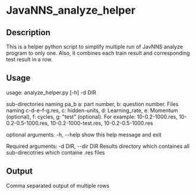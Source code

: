 # JavaNNS_analyze_helper
## Description
This is a helper python script to simplify multiple run of JavNNS analyze program to only one.
Also, it combines each train result and corresponding test result in a row.
## Usage
usage: analyze_helper.py [-h] -d DIR

sub-directories naming pa_b a: part number, b: question number. Files naming
c-d-e-f-g.res, c: hidden-units, d: Learning_rate, e: Momentum (optional), f:
cycles, g: "test" (optional). For example: 10-0.2-1000.res,
10-0.2-0.5-1000.res, 10-0.2-1000-test.res, 10-0.2-0.5-1000.res

optional arguments:
  -h, --help         show this help message and exit

Required arguments:
  -d DIR, --dir DIR  Results directory which containes all sub-direcotries
                     which containe .res files
## Output
Comma separated output of multiple rows
